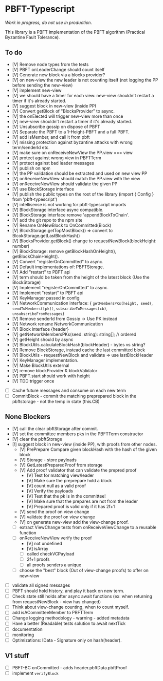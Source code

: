 # PBFT-Typescript

*Work in progress, do not use in production.*

This library is a PBFT implementation of the PBFT algorithm (Practical Byzantine Fault Tolerance).

## To do

- [V] Remove node types from the tests
- [V] PBFT onLeaderChange should count itself
- [V] Generate new block via a blocks provider?
- [V] on new-view the new leader is not counting itself (not logging the PP before sending the new-view)
- [V] implement new-view
- [V] we should have a timer for each view. new-view shouldn't restart a timer if it's already started.
- [V] suggest block in new-view (inside PP)
- [V] Convert getBlock of "BlocksProvider" to async.
- [V] the onElected will trigger new-view more than once
- [V] new-view shouldn't restart a timer if it's already started.
- [V] Unsubscribe gossip on dispose of PBFT
- [V] Separate the PBFT to a 1-Height-PBFT and a full PBFT.
- [V] add isMember, and call it from pbft
- [V] missing protection against byzantine attacks with wrong term/senderId etc.
- [V] make sure on onReceiveNewView the PP.view === view
- [V] protect against wrong view in PBFTTerm
- [V] protect against bad leader messages
- [V] publish on npm
- [V] the PP validation should be extracted and used on new view PP
- [V] onReceiveNewView should match the PP.view with the view
- [V] onReceiveNewView should validate the given PP
- [V] use BlockStorage interface
- [V] publish the public types on the root of the library (import { Config } from 'pbft-typescript')
- [V] intellisense is not working for pbft-typescript imports
- [V] BlockStorage interface async compatible.
- [V] BlockStorage interface remove 'appendBlockToChain'.
- [V] add the git repo to the npm site
- [V] Rename OnNewBlock to OnCommitted(Block)
- [V] BlcokStorage.getTopMostBlock() => convert to BlcokStorage.getLastBlockHash()
- [V] BlocksProvider.getBlock() change to requestNewBlock(blockHeight: number)
- [V] BlockStorage: remove getBlockHashOnHeight(), getBlockChainHeight().
- [V] Convert "registerOnCommitted" to async.
- [V] Default implementations of: PBFTStorage.
- [V] Add "restart" to PBFT api
- [V] term should be taken from the height of the latest block (Use the BlockStorage)
- [V] Implement "registerOnCommitted" to async.
- [V] Implement "restart" to PBFT api
- [V] KeyManager passed in config
- [V] NetworkCommunication interface: { `getMembersPKs(height, seed)`, `sendToMembers([pk])`, `subscribeToMessages(cb)`, `unsubscribeFromMessages`}
- [V] Remove senderId from Gossip -> Use PK instead
- [V] Network rename NetworkCommunication
- [V] Block interface {header}
- [V] getNetworkMembersPKs(seed: string): string[]; // ordered
- [V] getHeight should by async
- [V] BlockUtils.calculateBlockHash(blockHeader) - bytes vs string?
- [V] Remove BlockStorage, instead cache the last committed block
- [V] BlockUtils - requestNewBlock and validate => use lastBlockHeader
- [V] KeyManager implementation.
- [V] Make BlockUtils external
- [V] remove blockProvider & blockValidator
- [V] PBFT.start should work with height
- [V] TDD trigger once
- [ ] Cache future messages and consume on each new term
- [ ] CommitBlock - commit the matching preprepared block in the pbftstorage - not the temp in state (this.CB)
  
## None Blockers

- [V] call the clear pbftStorage after commit.
- [V] set the committee members pks in the PBFTTerm constructor
- [V] clear the pbftStorage
- [!] suggest block in new-view (inside PP), with proofs from other nodes.
  - [V] PrePrepare Compare given blockHash with the hash of the given block
  - [V] Storage - store payloads
  - [V] GetLatestPreparedProof from storage
  - [V] Add proof validator that can validate the prepred proof
    - [V] Test for matching view/leader
    - [V] Make sure the preprepare hold a block
    - [V] count null as a valid proof
    - [V] Verify the payloads
    - [V] Test that the pk is in the committee!
    - [V] Make sure that the prepares are not from the leader
    - [V] Prepared proof is valid only if it has 2f+1
  - [V] send the proof on view change
  - [V] validate the proof on view change
  - [V] on generate new-view add the view-change proof.
  - [ ] extract ViewChange tests from onReceiveViewChange to a reusable function
  - [ ] onReceiveNewView verify the proof
    - [V] not undefined
    - [V] isArray
    - [ ] called checkVCPayload
    - [ ] 2f+1 proofs
    - [ ] all proofs senders a unique
  - [ ] choose the "best" block (Out of view-change proofs) to offer on new-view
- [ ] validate all signed messages
- [ ] PBFT should hold history, and play it back on new term.
- [ ] Check state still holds after async await functions (ex: when returning from requestNewBlock - view has changed)
- [ ] Think about view-change counting, when to count myself.
- [ ] add isACommitteeMember to PBFTTerm
- [ ] Change logging methodology - warning - added metadata
- [ ] Have a better (Readable) tests solution to await nextTick
- [ ] documentation
- [ ] monitoring
- [ ] Optimizations: IData - Signature only on hash(header).

## V1 stuff

- [ ] PBFT-BC onCommitted - adds header.pbftData.pbftProof
- [ ] implement `verifyBlock`
